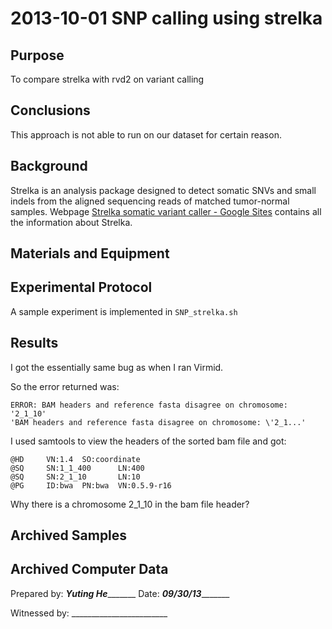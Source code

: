 2013-10-01 SNP calling using strelka
==============================

Purpose
------------
To compare strelka with rvd2 on variant calling

Conclusions
-----------------
This approach is not able to run on our dataset for certain reason.

Background
----------------
Strelka is an analysis package designed to detect somatic SNVs and small indels from the aligned sequencing reads of matched tumor-normal samples. Webpage
[Strelka somatic variant caller - Google Sites](https://sites.google.com/site/strelkasomaticvariantcaller/) contains all the information about Strelka.


Materials and Equipment
------------------------------



Experimental Protocol
---------------------------
A sample experiment is implemented in `SNP_strelka.sh`

Results
-----------

I got the essentially same bug as when I ran Virmid.

So the error returned was:  

	ERROR: BAM headers and reference fasta disagree on chromosome: '2_1_10'
	'BAM headers and reference fasta disagree on chromosome: \'2_1...'

I used samtools to view the headers of the sorted bam file and got:

	@HD     VN:1.4  SO:coordinate
	@SQ     SN:1_1_400      LN:400
	@SQ     SN:2_1_10       LN:10
	@PG     ID:bwa  PN:bwa  VN:0.5.9-r16

Why there is a chromosome 2_1_10 in the bam file header?


Archived Samples
-------------------------

Archived Computer Data
------------------------------


Prepared by: _____Yuting He____________     Date: _______09/30/13______________


Witnessed by: ________________________
